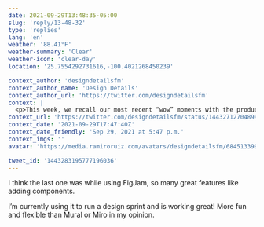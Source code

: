 ```yaml
---
date: 2021-09-29T13:48:35-05:00
slug: 'reply/13-48-32'
type: 'replies'
lang: 'en'
weather: '88.41°F'
weather-summary: 'Clear'
weather-icon: 'clear-day'
location: '25.7554292731616,-100.4021268450239'

context_author: 'designdetailsfm'
context_author_name: 'Design Details'
context_author_url: 'https://twitter.com/designdetailsfm'
context: |
  <p>This week, we recall our most recent “wow” moments with the products in our lives. What are yours? In The Sidebar, we talk about different loading state strategies and their impact on the user experience.</p><p>🎙 <a href="https://t.co/fWMLlr8BbZ">https://t.co/fWMLlr8BbZ</a>  <a href="https://t.co/DnaheyeWtx">https://t.co/DnaheyeWtx</a> </p>
context_url: 'https://twitter.com/designdetailsfm/status/1443271270489997313'
context_date: '2021-09-29T17:47:40Z'
context_date_friendly: 'Sep 29, 2021 at 5:47 p.m.'
context_imgs: ''
avatar: 'https://media.ramiroruiz.com/avatars/designdetailsfm/684513399967858688/Kf0O_Cji_bigger.png'

tweet_id: '1443283195777196036'
---
```

I think the last one was while using FigJam, so many great features like adding components. 

I’m currently using it to run a design sprint and is working great! More fun and flexible than Mural or Miro in my opinion.